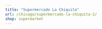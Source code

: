 ```yaml
---
title: "Supermercado La Chiquita"
url: /chicago/supermercado-la-chiquita-2/
shop: supermarket
---
```

